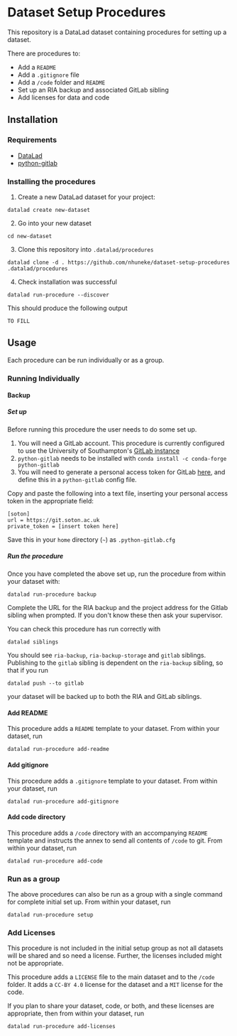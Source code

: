 # Dataset Setup Procedures

This repository is a DataLad dataset containing procedures for setting up a dataset. 

There are procedures to:

- Add a `README`
- Add a `.gitignore` file
- Add a `/code` folder and `README`
- Set up an RIA backup and associated GitLab sibling 
- Add licenses for data and code

## Installation 

### Requirements
- [DataLad](https://anaconda.org/conda-forge/datalad) 
- [python-gitlab](https://python-gitlab.readthedocs.io/en/stable/install.html) 

### Installing the procedures

1. Create a new DataLad dataset for your project:

```
datalad create new-dataset
```

2. Go into your new dataset 

```
cd new-dataset
```

3. Clone this repository into `.datalad/procedures`

```
datalad clone -d . https://github.com/nhuneke/dataset-setup-procedures .datalad/procedures
```

4. Check installation was successful 

```
datalad run-procedure --discover
```
This should produce the following output
```
TO FILL
```

## Usage

Each procedure can be run individually or as a group.

### Running Individually 

#### Backup

##### Set up

Before running this procedure the user needs to do some set up. 
1. You will need a GitLab account. This procedure is currently configured to use the University of Southampton's [GitLab instance](https://git.soton.ac.uk) 
2. `python-gitlab` needs to be installed with `conda install -c conda-forge python-gitlab`
3. You will need to generate a personal access token for GitLab [here](https://git.soton.ac.uk/-/profile/personal_access_tokens), and define this in a `python-gitlab` config file.  

Copy and paste the following into a text file, inserting your personal access token in the appropriate field:

	[soton] 
	url = https://git.soton.ac.uk
	private_token = [insert token here] 
		
Save this in your `home` directory (`~`) as `.python-gitlab.cfg`

##### Run the procedure 

Once you have completed the above set up, run the procedure from within your dataset with:

```
datalad run-procedure backup
```

Complete the URL for the RIA backup and the project address for the Gitlab sibling when prompted. If you don't know these then ask your supervisor. 

You can check this procedure has run correctly with 

```
datalad siblings
```

You should see `ria-backup`, `ria-backup-storage` and `gitlab` siblings. Publishing to the `gitlab` sibling is dependent on the `ria-backup` sibling, so that if you run

```
datalad push --to gitlab
``` 

your dataset will be backed up to both the RIA and GitLab siblings. 

#### Add README

This procedure adds a `README` template to your dataset. From within your dataset, run

``` 
datalad run-procedure add-readme
```

#### Add gitignore

This procedure adds a `.gitignore` template to your dataset. From within your dataset, run

``` 
datalad run-procedure add-gitignore
```

#### Add code directory

This procedure adds a `/code` directory with an accompanying `README` template and instructs the annex to send all contents of `/code` to git. From within your dataset, run

```
datalad run-procedure add-code
```

### Run as a group

The above procedures can also be run as a group with a single command for complete initial set up. From within your dataset, run

```
datalad run-procedure setup
```

### Add Licenses

This procedure is not included in the initial setup group as not all datasets will be shared and so need a license. Further, the licenses included might not be appropriate. 

This procedure adds a `LICENSE` file to the main dataset and to the `/code` folder. It adds a `CC-BY 4.0` license for the dataset and a `MIT` license for the code. 

If you plan to share your dataset, code, or both, and these licenses are appropriate, then from within your dataset, run

```
datalad run-procedure add-licenses
```


